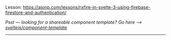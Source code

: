 
Lesson: https://ajonp.com/lessons/rxfire-in-svelte-3-using-firebase-firestore-and-authentication/

_Psst — looking for a shareable component template? Go here --> [sveltejs/component-template](https://github.com/sveltejs/component-template)_

---
